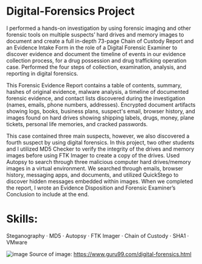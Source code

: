 # Digital-Forensics Project

I performed a hands-on investigation by using forensic imaging and other forensic tools on multiple suspects’ hard drives and memory images to document and create a full in-depth 73-page Chain of Custody Report and an Evidence Intake Form in the role of a Digital Forensic Examiner to discover evidence and document the timeline of events in our evidence collection process, for a drug possession and drug trafficking operation case. Performed the four steps of collection, examination, analysis, and reporting in digital forensics.

This Forensic Evidence Report contains a table of contents, summary, hashes of original evidence, malware analysis, a timeline of documented forensic evidence, and contact lists discovered during the investigation (names, emails, phone numbers, addresses). Encrypted document artifacts showing logs, books, business plans, suspect's email, browser history, and images found on hard drives showing shipping labels, drugs, money, plane tickets, personal life memories, and cracked passwords.

This case contained three main suspects, however, we also discovered a fourth suspect by using digital forensics. In this project, two other students and I utilized MD5 Checker to verify the integrity of the drives and memory images before using FTK Imager to create a copy of the drives. Used Autopsy to search through three malicious computer hard drives/memory images in a virtual environment. We searched through emails, browser history, messaging apps, and documents, and utilized QuickStego to discover hidden messages embedded within images. When we completed the report, I wrote an Evidence Disposition and Forensic Examiner’s Conclusion to include at the end.

# Skills: 
Steganography · MD5 · Autopsy · FTK Imager · Chain of Custody · SHA1 · VMware

![image](https://github.com/andrewsingleton2/Digital-Forensics/assets/150304510/aebdfca2-011b-4466-93ef-5c89fd5ee903)
Source of image:
https://www.guru99.com/digital-forensics.html

